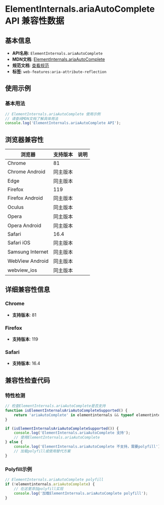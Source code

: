 # ElementInternals.ariaAutoComplete API 兼容性数据

## 基本信息

- **API名称**: `ElementInternals.ariaAutoComplete`
- **MDN文档**: [ElementInternals.ariaAutoComplete](https://developer.mozilla.org/docs/Web/API/ElementInternals/ariaAutoComplete)
- **规范文档**: [查看规范](https://w3c.github.io/aria/#dom-ariamixin-ariaautocomplete)
- **标签**: `web-features:aria-attribute-reflection`

## 使用示例

### 基本用法

```javascript
// ElementInternals.ariaAutoComplete 使用示例
// 请查阅MDN文档了解具体用法
console.log('ElementInternals.ariaAutoComplete API');
```

## 浏览器兼容性

| 浏览器 | 支持版本 | 说明 |
|--------|----------|------|
| Chrome | 81 |  |
| Chrome Android | 同主版本 |  |
| Edge | 同主版本 |  |
| Firefox | 119 |  |
| Firefox Android | 同主版本 |  |
| Oculus | 同主版本 |  |
| Opera | 同主版本 |  |
| Opera Android | 同主版本 |  |
| Safari | 16.4 |  |
| Safari iOS | 同主版本 |  |
| Samsung Internet | 同主版本 |  |
| WebView Android | 同主版本 |  |
| webview_ios | 同主版本 |  |

## 详细兼容性信息

### Chrome

- **支持版本**: 81

### Firefox

- **支持版本**: 119

### Safari

- **支持版本**: 16.4

## 兼容性检查代码

### 特性检测

```javascript
// 检查ElementInternals.ariaAutoComplete是否支持
function isElementInternalsAriaAutoCompleteSupported() {
    return 'ariaAutoComplete' in elementinternals && typeof elementinternals.ariaAutoComplete === 'function';
}

if (isElementInternalsAriaAutoCompleteSupported()) {
    console.log('ElementInternals.ariaAutoComplete 支持');
    // 使用ElementInternals.ariaAutoComplete
} else {
    console.log('ElementInternals.ariaAutoComplete 不支持，需要polyfill');
    // 加载polyfill或使用替代方案
}
```

### Polyfill示例

```javascript
// ElementInternals.ariaAutoComplete polyfill
if (!elementinternals.ariaAutoComplete) {
    // 在这里添加polyfill实现
    console.log('加载ElementInternals.ariaAutoComplete polyfill');
}
```

